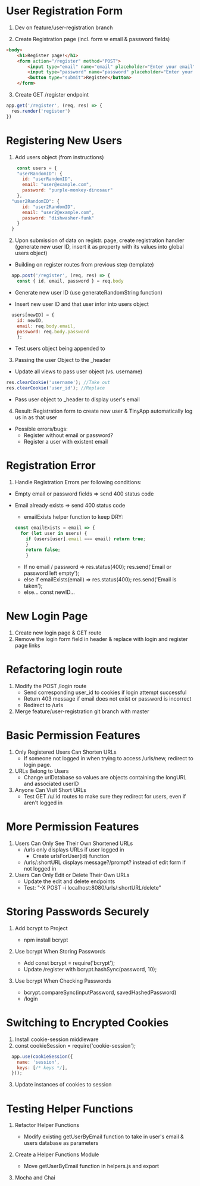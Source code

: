 # User Registration Form
1. Dev on feature/user-registration branch

2. Create Registration page (incl. form w email & password fields)

```HTML
<body>
    <h1>Register page!</h1>
    <form action="/register" method="POST">
        <input type="email" name="email" placeholder="Enter your email">
        <input type="password" name="password" placeholder="Enter your password">
        <button type="submit">Register</button>
    </form>
```

3. Create GET /register endpoint

```javascript
app.get('/register', (req, res) => {
  res.render('register')
})
```
# Registering New Users

1. Add users object (from instructions)

  ```javascript
      const users = { 
      "userRandomID": {
        id: "userRandomID", 
        email: "user@example.com", 
        password: "purple-monkey-dinosaur"
      },
    "user2RandomID": {
        id: "user2RandomID", 
        email: "user2@example.com", 
        password: "dishwasher-funk"
      }
    }
  ``` 

2. Upon submission of data on registr. page, create registration handler (generate new user ID, insert it as property with its values into global users object)

  * Building on register routes from previous step (template)
  
  ```javascript
    app.post('/register', (req, res) => {
      const { id, email, password } = req.body
  ```
  * Generate new user ID (use generateRandomString function)

  * Insert new user ID and that user infor into users object

  ```javascript
    users[newID] = {
      id: newID, 
      email: req.body.email, 
      password: req.body.password
      };
  ```
  * Test users object being appended to

3. Passing the user Object to the _header

  * Update all views to pass user object (vs. username)

  ```javascript
  res.clearCookie('username'); //Take out
  res.clearCookie('user_id'); //Replace
  ```
  
  * Pass user object to _header to display user's email

4. Result: Registration form to create new user & TinyApp automatically log us in as that user

  * Possible errors/bugs: 
    * Register without email or password? 
    * Register a user with existent email

# Registration Error

1. Handle Registration Errors per following conditions:
  * Empty email or password fields => send 400 status code
  * Email already exists => send 400 status code 

    * emailExists helper function to keep DRY:
    ```javascript
    const emailExists = email => {
      for (let user in users) {
        if (users[user].email === email) return true;
        }
        return false;
        }
    ```
      * If no email / password => res.status(400); res.send('Email or password left empty');
      * else if emailExists(email) => res.status(400); res.send('Email is taken');
      * else... const newID...

# New Login Page

1. Create new login page & GET route
2. Remove the login form field in header & replace  with login and register page links

# Refactoring login route

1. Modify the POST /login route
    * Send corresponding user_id to cookies if login attempt successful
    * Return 403 message if email does not exist or password is incorrect
    * Redirect to /urls
2. Merge feature/user-registration git branch with master

# Basic Permission Features

1. Only Registered Users Can Shorten URLs
    * If someone not logged in when trying to access /urls/new, redirect to login page.
2. URLs Belong to Users
    * Change urlDatabase so values are objects containing the longURL and associated userID
3. Anyone Can Visit Short URLs
    * Test GET /u/:id routes to make sure they redirect for users, even if  aren't logged in

# More Permission Features

1. Users Can Only See Their Own Shortened URLs
    * /urls only displays URLs if user logged in
        * Create urlsForUser(id) function
    * /urls/:shortURL displays message?/prompt? instead of edit form if not logged in
2. Users Can Only Edit or Delete Their Own URLs
    * Update the edit and delete endpoints
    * Test: "-X POST -i localhost:8080/urls/:shortURL/delete"

# Storing Passwords Securely

1. Add bcrypt to Project
    * npm install bcrypt

2. Use bcrypt When Storing Passwords
    * Add const bcrypt = require('bcrypt');
    * Update /register with bcrypt.hashSync(password, 10);
3. Use bcrypt When Checking Passwords
    * bcrypt.compareSync(inputPassword, savedHashedPassword)
    * /login

# Switching to Encrypted Cookies

1. Install cookie-session middleware
2. const cookieSession = require('cookie-session');

```javascript
  app.use(cookieSession({
    name: 'session',
    keys: [/* keys */],
  }));
```
3. Update instances of cookies to session

# Testing Helper Functions

1. Refactor Helper Functions
    * Modify existing getUserByEmail function to take in user's email & users database as parameters

2. Create a Helper Functions Module
    * Move getUserByEmail function in helpers.js and export

3. Mocha and Chai